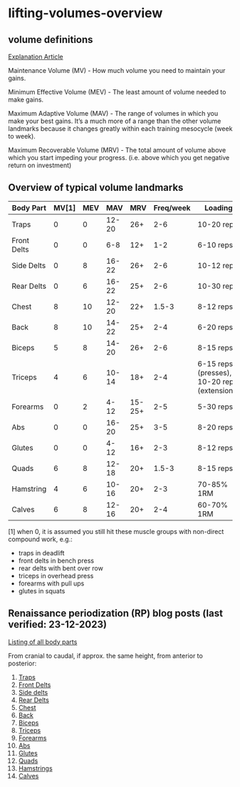 # lifting-volumes-overview





## volume definitions
[Explanation Article](https://rpstrength.com/blogs/articles/training-volume-landmarks-muscle-growth)


Maintenance Volume (MV) - How much volume you need to maintain your gains.

Minimum Effective Volume (MEV) - The least amount of volume needed to make gains.

Maximum Adaptive Volume (MAV) - The range of volumes in which you make your best gains. It’s a much more of a range than the other volume landmarks because it changes greatly within each training mesocycle (week to week).

Maximum Recoverable Volume (MRV) - The total amount of volume above which you start impeding your progress. (i.e. above which you get negative return on investment)


## Overview of typical volume landmarks


Body Part      | MV[1] | MEV  | MAV   | MRV    | Freq/week | Loading
 ----          | ----  | ---- | ----  | ----   | ----      | ----
Traps          | 0     | 0    | 12-20 | 26+    | 2-6       | 10-20 reps
Front Delts    | 0     | 0    | 6-8   | 12+    | 1-2       | 6-10 reps
Side Delts     | 0     | 8    | 16-22 | 26+    | 2-6       | 10-12 reps
Rear Delts     | 0     | 6    | 16-22 | 25+    | 2-6       | 10-30 reps
Chest          | 8     | 10   | 12-20 | 22+    | 1.5-3     | 8-12 reps
Back           | 8     | 10   | 14-22 | 25+    | 2-4       | 6-20 reps
Biceps         | 5     | 8    | 14-20 | 26+    | 2-6       | 8-15 reps
Triceps        | 4     | 6    | 10-14 | 18+    | 2-4       | 6-15 reps (presses), 10-20 reps (extensions)
Forearms       | 0     | 2    | 4-12  | 15-25+ | 2-5       | 5-30 reps
Abs            | 0     | 0    | 16-20 | 25+    | 3-5       | 8-20 reps
Glutes         | 0     | 0    | 4-12  | 16+    | 2-3       | 8-12 reps
Quads          | 6     | 8    | 12-18 | 20+    | 1.5-3     | 8-15 reps
Hamstring      | 4     | 6    | 10-16 | 20+    | 2-3       | 70-85% 1RM
Calves         | 6     | 8    | 12-16 | 20+    | 2-4       | 60-70% 1RM


[1] when 0, it is assumed you still hit these muscle groups with non-direct compound work, e.g.:
* traps in deadlift
* front delts in bench press
* rear delts with bent over row
* triceps in overhead press
* forearms with pull ups
* glutes in squats




## Renaissance periodization (RP) blog posts (last verified: 23-12-2023)
[Listing of all body parts](https://rpstrength.com/blogs/articles/hypertrophy-training-guide-central-hub)


From cranial to caudal, if approx. the same height, from anterior to posterior:
1. [Traps](https://renaissanceperiodization.com/trap-training-tips-hypertrophy/)
1. [Front Delts](https://renaissanceperiodization.com/front-delt-training-tips-hypertrophy/)
1. [Side delts](https://rpstrength.com/blogs/articles/side-delt-size-training-tips)
1. [Rear Delts](https://rpstrength.com/blogs/articles/rear-delt-size-training-tips)
1. [Chest](https://renaissanceperiodization.com/chest-training-tips-hypertrophy/)
1. [Back](https://renaissanceperiodization.com/back-training-tips-hypertrophy/)
1. [Biceps](https://rpstrength.com/blogs/articles/bicep-training-tips-hypertrophy)
1. [Triceps](https://rpstrength.com/blogs/articles/triceps-hypertrophy-training-tips/)
1. [Forearms](https://rpstrength.com/blogs/articles/forearm-growth-training-tips)  
1. [Abs](https://renaissanceperiodization.com/ab-training/)
1. [Glutes](https://renaissanceperiodization.com/glute-training-tips-hypertrophy/)
1. [Quads](https://rpstrength.com/blogs/articles/quad-size-training-tips)
1. [Hamstrings](https://rpstrength.com/blogs/articles/hamstring-size-training-tips)
1. [Calves](https://renaissanceperiodization.com/calves-training-tips-hypertrophy/)
